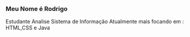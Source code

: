 ### Meu Nome é Rodrigo
Estudante Analise Sistema de Informação
Atualmente mais focando em :
HTML,CSS e Java

